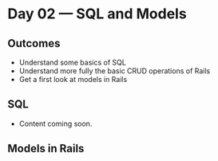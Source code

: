 # Day 02 — SQL and Models

## Outcomes
- Understand some basics of SQL
- Understand more fully the basic CRUD operations of Rails
- Get a first look at models in Rails

## SQL
- Content coming soon.

## Models in Rails 